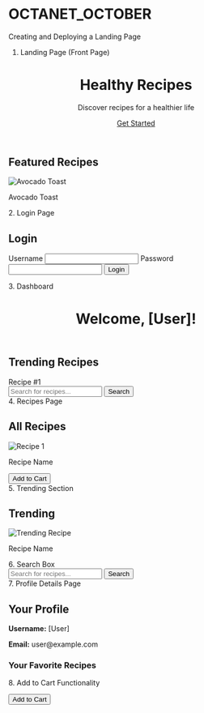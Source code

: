 # OCTANET_OCTOBER
Creating and Deploying a Landing Page
1. Landing Page (Front Page)

<!DOCTYPE html>
<html lang="en">
<head>
  <meta charset="UTF-8">
  <meta name="viewport" content="width=device-width, initial-scale=1.0">
  <title>Healthy Recipes</title>
  <link rel="stylesheet" href="style.css">
</head>
<body>
  <header>
    <h1>Healthy Recipes</h1>
    <p>Discover recipes for a healthier life</p>
    <a href="login.html" class="cta-button">Get Started</a>
  </header>

  <section class="featured">
    <h2>Featured Recipes</h2>
    <div class="recipe-grid">
      <div class="recipe-card">
        <img src="recipe1.jpg" alt="Avocado Toast">
        <p>Avocado Toast</p>
      </div>
      <!-- More recipes here -->
    </div>
  </section>
</body>
</html>
2. Login Page

<!DOCTYPE html>
<html lang="en">
<head>
  <meta charset="UTF-8">
  <title>Login - Healthy Recipes</title>
  <link rel="stylesheet" href="style.css">
</head>
<body>
  <div class="login-container">
    <h2>Login</h2>
    <form action="dashboard.html">
      <label for="username">Username</label>
      <input type="text" id="username" name="username" required>
      <label for="password">Password</label>
      <input type="password" id="password" name="password" required>
      <button type="submit">Login</button>
    </form>
  </div>
</body>
</html>
3. Dashboard

<!DOCTYPE html>
<html lang="en">
<head>
  <meta charset="UTF-8">
  <title>Dashboard - Healthy Recipes</title>
  <link rel="stylesheet" href="style.css">
</head>
<body>
  <header>
    <h1>Welcome, [User]!</h1>
  </header>
  
  <section class="trending">
    <h2>Trending Recipes</h2>
    <div class="recipe-grid">
      <div class="recipe-card">Recipe #1</div>
      <!-- More recipes -->
    </div>
  </section>

  <div class="search-box">
    <input type="text" placeholder="Search for recipes...">
    <button>Search</button>
  </div>
</body>
</html>
4. Recipes Page

<section class="recipes">
  <h2>All Recipes</h2>
  <div class="recipe-grid">
    <div class="recipe-card">
      <img src="recipe1.jpg" alt="Recipe 1">
      <p>Recipe Name</p>
      <button class="add-to-cart">Add to Cart</button>
    </div>
    <!-- Repeat for more recipes -->
  </div>
</section>
5. Trending Section

<div class="trending">
  <h2>Trending</h2>
  <div class="recipe-grid">
    <div class="recipe-card">
      <img src="recipe2.jpg" alt="Trending Recipe">
      <p>Recipe Name</p>
    </div>
    <!-- More trending recipes -->
  </div>
</div>
6. Search Box

<div class="search-box">
  <input type="text" id="search" placeholder="Search for recipes...">
  <button onclick="searchRecipe()">Search</button>
</div>
<script>
function searchRecipe() {
  let searchTerm = document.getElementById('search').value;
  alert("Searching for: " + searchTerm);
}
</script>
7. Profile Details Page

<section class="profile">
  <h2>Your Profile</h2>
  <p><strong>Username:</strong> [User]</p>
  <p><strong>Email:</strong> user@example.com</p>
  <div class="favorites">
    <h3>Your Favorite Recipes</h3>
    <div class="recipe-grid">
      <!-- List of favorited recipes -->
    </div>
  </div>
</section>
8. Add to Cart Functionality

<script>
function addToCart(recipeName) {
  alert(recipeName + " has been added to your cart!");
}
</script>
<button onclick="addToCart('Recipe Name')">Add to Cart</button>
